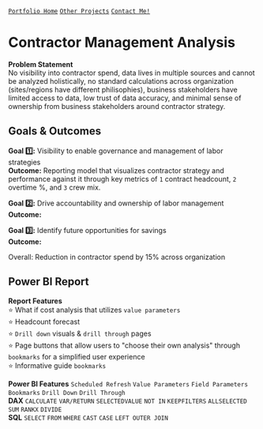 [`Portfolio Home`](https://github.com/hayley-boll/portfolio/blob/main/README.md) [`Other Projects`](https://github.com/hayley-boll/portfolio/blob/main/README.md#portfolio-projects) [`Contact Me!`](https://github.com/hayley-boll/portfolio/blob/main/README.md#contact)

# Contractor Management Analysis

**Problem Statement**  
No visibility into contractor spend, data lives in multiple sources and cannot be analyzed holistically, no standard calculations across organization (sites/regions have different philisophies), business stakeholders have limited access to data, low trust of data accuracy, and minimal sense of ownership from business stakeholders around contractor strategy.

## Goals & Outcomes

**Goal 1️⃣:** Visibility to enable governance and management of labor strategies  
**Outcome:** Reporting model that visualizes contractor strategy and performance against it through key metrics of `1` contract headcount, `2` overtime %, and `3` crew mix.  

**Goal 2️⃣:** Drive accountability and ownership of labor management  
**Outcome:**

**Goal 3️⃣:** Identify future opportunities for savings  
**Outcome:**  

Overall: Reduction in contractor spend by 15% across organization

## Power BI Report
**Report Features**  
⭐ What if cost analysis that utilizes `value parameters`  
⭐ Headcount forecast  
⭐ `Drill down` visuals & `drill through` pages  
⭐ Page buttons that allow users to "choose their own analysis" through `bookmarks` for a simplified user experience  
⭐ Informative guide `bookmarks`

**Power BI Features** `Scheduled Refresh` `Value Parameters` `Field Parameters` `Bookmarks` `Drill Down` `Drill Through`  
**DAX** `CALCULATE` `VAR/RETURN` `SELECTEDVALUE` `NOT IN` `KEEPFILTERS` `ALLSELECTED` `SUM` `RANKX` `DIVIDE`  
**SQL** `SELECT` `FROM` `WHERE` `CAST` `CASE` `LEFT OUTER JOIN`  

    
